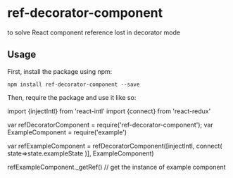 # ref-decorator-component
to solve React component reference lost in decorator mode
## Usage

First, install the package using npm:

    npm install ref-decorator-component --save

Then, require the package and use it like so:

import {injectIntl} from 'react-intl'
import {connect} from 'react-redux'

var refDecoratorComponent = require('ref-decorator-component');
var ExampleComponent = require('example')

var refExampleComponent = refDecoratorComponent([injectIntl, connect(
  state=>state.exampleState
  )], ExampleComponent)

refExampleComponent._getRef() // get the instance of example component